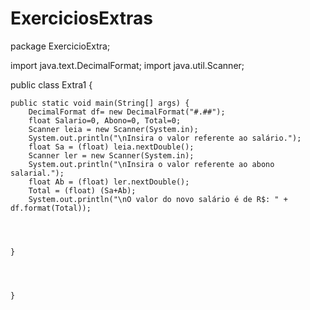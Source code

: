# ExerciciosExtras
package ExercicioExtra;

import java.text.DecimalFormat;
import java.util.Scanner;

public class Extra1 {

	public static void main(String[] args) {
		DecimalFormat df= new DecimalFormat("#.##");
		float Salario=0, Abono=0, Total=0;
		Scanner leia = new Scanner(System.in);
		System.out.println("\nInsira o valor referente ao salário.");
	    float Sa = (float) leia.nextDouble();
		Scanner ler = new Scanner(System.in);
		System.out.println("\nInsira o valor referente ao abono salarial.");
		float Ab = (float) ler.nextDouble();
		Total = (float) (Sa+Ab);
		System.out.println("\nO valor do novo salário é de R$: " + df.format(Total));
		
		
		

	}




	}
